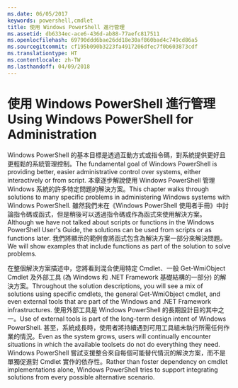 ```yaml
---
ms.date: 06/05/2017
keywords: powershell,cmdlet
title: 使用 Windows PowerShell 進行管理
ms.assetid: db6334ec-ace6-436d-ab88-77aefc817511
ms.openlocfilehash: 69790ddd6bae26dd18e30af860bad4c749cd86a5
ms.sourcegitcommit: cf195b090b3223fa4917206dfec7f0b603873cdf
ms.translationtype: HT
ms.contentlocale: zh-TW
ms.lasthandoff: 04/09/2018
---
```

# <a name="using-windows-powershell-for-administration"></a><span data-ttu-id="2f072-103">使用 Windows PowerShell 進行管理</span><span class="sxs-lookup"><span data-stu-id="2f072-103">Using Windows PowerShell for Administration</span></span>
<span data-ttu-id="2f072-104">Windows PowerShell 的基本目標是透過互動方式或指令碼，對系統提供更好且更輕鬆的系統管理控制。</span><span class="sxs-lookup"><span data-stu-id="2f072-104">The fundamental goal of Windows PowerShell is providing better, easier administrative control over systems, either interactively or from script.</span></span> <span data-ttu-id="2f072-105">本章逐步解說使用 Windows PowerShell 管理 Windows 系統的許多特定問題的解決方案。</span><span class="sxs-lookup"><span data-stu-id="2f072-105">This chapter walks through solutions to many specific problems in administering Windows systems with Windows PowerShell.</span></span> <span data-ttu-id="2f072-106">雖然我們未在《Windows PowerShell 使用者手冊》中討論指令碼或函式，但是稍後可以透過指令碼或作為函式來使用解決方案。</span><span class="sxs-lookup"><span data-stu-id="2f072-106">Although we have not talked about scripts or functions in the Windows PowerShell User's Guide, the solutions can be used from scripts or as functions later.</span></span> <span data-ttu-id="2f072-107">我們將顯示的範例會將函式包含為解決方案一部分來解決問題。</span><span class="sxs-lookup"><span data-stu-id="2f072-107">We will show examples that include functions as part of the solution to solve problems.</span></span>

<span data-ttu-id="2f072-108">在整個解決方案描述中，您將看到混合使用特定 Cmdlet、一般 Get-WmiObject Cmdlet 及外部工具 (為 Windows 和 .NET Framework 基礎結構的一部分) 的解決方案。</span><span class="sxs-lookup"><span data-stu-id="2f072-108">Throughout the solution descriptions, you will see a mix of solutions using specific cmdlets, the general Get-WmiObject cmdlet, and even external tools that are part of the Windows and .NET Framework infrastructures.</span></span> <span data-ttu-id="2f072-109">使用外部工具是 Windows PowerShell 的長期設計目的其中之一。</span><span class="sxs-lookup"><span data-stu-id="2f072-109">Use of external tools is part of the long-term design intent of Windows PowerShell.</span></span> <span data-ttu-id="2f072-110">甚至，系統成長時，使用者將持續遇到可用工具組未執行所需任何作業的情況。</span><span class="sxs-lookup"><span data-stu-id="2f072-110">Even as the system grows, users will continually encounter situations in which the available toolsets do not do everything they need.</span></span> <span data-ttu-id="2f072-111">Windows PowerShell 嘗試支援整合來自每個可能替代情況的解決方案，而不是單獨促進對 Cmdlet 實作的依存性。</span><span class="sxs-lookup"><span data-stu-id="2f072-111">Rather than foster dependency on cmdlet implementations alone, Windows PowerShell tries to support integrating solutions from every possible alternative scenario.</span></span>